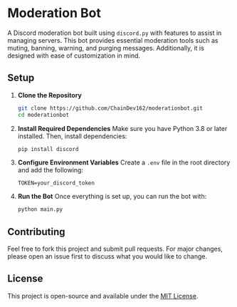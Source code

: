 ﻿# Moderation Bot

A Discord moderation bot built using `discord.py` with features to assist in managing servers. This bot provides essential moderation tools such as muting, banning, warning, and purging messages. Additionally, it is designed with ease of customization in mind.

## Setup

1. **Clone the Repository**
   ```bash
   git clone https://github.com/ChainDev162/moderationbot.git
   cd moderationbot
   ```

2. **Install Required Dependencies**
   Make sure you have Python 3.8 or later installed. Then, install dependencies:
   ```bash
   pip install discord
   ```

3. **Configure Environment Variables**
   Create a `.env` file in the root directory and add the following:
   ```env
   TOKEN=your_discord_token
   ```

4. **Run the Bot**
   Once everything is set up, you can run the bot with:
   ```bash
   python main.py
   ```

## Contributing

Feel free to fork this project and submit pull requests. For major changes, please open an issue first to discuss what you would like to change.

## License

This project is open-source and available under the [MIT License](LICENSE).

